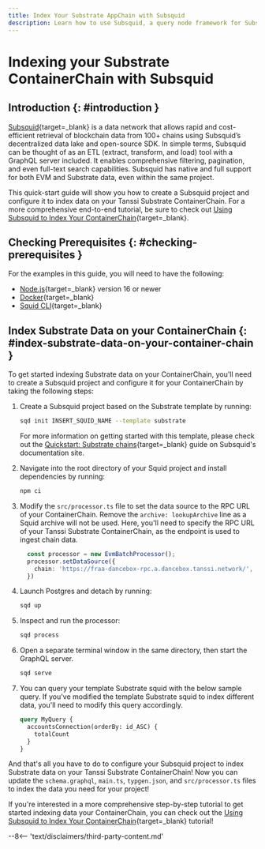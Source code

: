 ```yaml
---
title: Index Your Substrate AppChain with Subsquid
description: Learn how to use Subsquid, a query node framework for Substrate-based chains, to index and process Substrate data Your Tanssi Substrate ContainerChain.
---
```


# Indexing your Substrate ContainerChain with Subsquid

## Introduction {: #introduction }

[Subsquid](https://subsquid.io){target=_blank} is a data network that allows rapid and cost-efficient retrieval of blockchain data from 100+ chains using Subsquid’s decentralized data lake and open-source SDK. In simple terms, Subsquid can be thought of as an ETL (extract, transform, and load) tool with a GraphQL server included. It enables comprehensive filtering, pagination, and even full-text search capabilities. Subsquid has native and full support for both EVM and Substrate data, even within the same project.

This quick-start guide will show you how to create a Subsquid project and configure it to index data on your Tanssi Substrate ContainerChain. For a more comprehensive end-to-end tutorial, be sure to check out [Using Subsquid to Index Your ContainerChain](/builders/tutorials/subsquid/){target=_blank}.

## Checking Prerequisites {: #checking-prerequisites }

For the examples in this guide, you will need to have the following:

 - [Node.js](https://nodejs.org/en/download/){target=_blank} version 16 or newer
  - [Docker](https://docs.docker.com/get-docker/){target=_blank}
  - [Squid CLI](https://docs.subsquid.io/squid-cli/installation/){target=_blank}

## Index Substrate Data on your ContainerChain {: #index-substrate-data-on-your-container-chain }

To get started indexing Substrate data on your ContainerChain, you'll need to create a Subsquid project and configure it for your ContainerChain by taking the following steps:

1. Create a Subsquid project based on the Substrate template by running:

    ```bash
    sqd init INSERT_SQUID_NAME --template substrate
    ```

    For more information on getting started with this template, please check out the [Quickstart: Substrate chains](https://docs.subsquid.io/quickstart/quickstart-substrate/){target=_blank} guide on Subsquid's documentation site.

2. Navigate into the root directory of your Squid project and install dependencies by running:  

    ```bash
    npm ci
    ```


3. Modify the `src/processor.ts` file to set the data source to the RPC URL of your ContainerChain. Remove the `archive: lookupArchive` line as a Squid archive will not be used. Here, you'll need to specify the RPC URL of your Tanssi Substrate ContainerChain, as the endpoint is used to ingest chain data.

    ```ts
      const processor = new EvmBatchProcessor();
      processor.setDataSource({
        chain: 'https://fraa-dancebox-rpc.a.dancebox.tanssi.network/',
      })
    ```

4. Launch Postgres and detach by running:

    ```bash
    sqd up
    ```

5. Inspect and run the processor:

    ```bash
    sqd process
    ```

6. Open a separate terminal window in the same directory, then start the GraphQL server. 

    ```bash
    sqd serve
    ```

7. You can query your template Substrate squid with the below sample query. If you've modified the template Substrate squid to index different data, you'll need to modify this query accordingly.

    ```graphql
    query MyQuery {
      accountsConnection(orderBy: id_ASC) {
        totalCount
      }
    }
    ```

And that's all you have to do to configure your Subsquid project to index Substrate data on your Tanssi Substrate ContainerChain! Now you can update the `schema.graphql`, `main.ts`, `typgen.json`, and `src/processor.ts` files to index the data you need for your project!

If you're interested in a more comprehensive step-by-step tutorial to get started indexing data your ContainerChain, you can check out the [Using Subsquid to Index Your ContainerChain](/builders/tutorials/subsquid/){target=_blank} tutorial!

--8<-- 'text/disclaimers/third-party-content.md'
